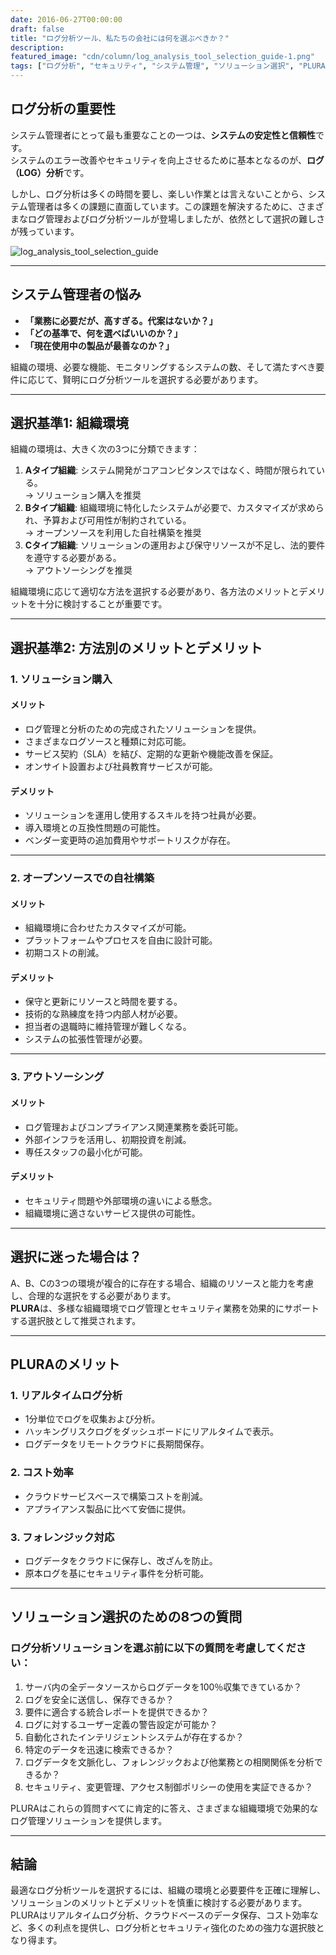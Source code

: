 ```yaml
---
date: 2016-06-27T00:00:00
draft: false
title: "ログ分析ツール、私たちの会社には何を選ぶべきか？"
description: 
featured_image: "cdn/column/log_analysis_tool_selection_guide-1.png"
tags: ["ログ分析", "セキュリティ", "システム管理", "ソリューション選択", "PLURA", "ログ管理"]
---
```


## ログ分析の重要性

システム管理者にとって最も重要なことの一つは、**システムの安定性と信頼性**です。  
システムのエラー改善やセキュリティを向上させるために基本となるのが、**ログ（LOG）分析**です。

しかし、ログ分析は多くの時間を要し、楽しい作業とは言えないことから、システム管理者は多くの課題に直面しています。この課題を解決するために、さまざまなログ管理およびログ分析ツールが登場しましたが、依然として選択の難しさが残っています。

![log_analysis_tool_selection_guide](https://blog.plura.io/cdn/column/log_analysis_tool_selection_guide-1.png)
<!--more-->
---

## システム管理者の悩み

- **「業務に必要だが、高すぎる。代案はないか？」**  
- **「どの基準で、何を選べばいいのか？」**  
- **「現在使用中の製品が最善なのか？」**  

組織の環境、必要な機能、モニタリングするシステムの数、そして満たすべき要件に応じて、賢明にログ分析ツールを選択する必要があります。

---

## 選択基準1: 組織環境

組織の環境は、大きく次の3つに分類できます：

1. **Aタイプ組織**: システム開発がコアコンピタンスではなく、時間が限られている。  
   → ソリューション購入を推奨  
2. **Bタイプ組織**: 組織環境に特化したシステムが必要で、カスタマイズが求められ、予算および可用性が制約されている。  
   → オープンソースを利用した自社構築を推奨  
3. **Cタイプ組織**: ソリューションの運用および保守リソースが不足し、法的要件を遵守する必要がある。  
   → アウトソーシングを推奨  

組織環境に応じて適切な方法を選択する必要があり、各方法のメリットとデメリットを十分に検討することが重要です。

---

## 選択基準2: 方法別のメリットとデメリット

### 1. ソリューション購入

#### メリット
- ログ管理と分析のための完成されたソリューションを提供。  
- さまざまなログソースと種類に対応可能。  
- サービス契約（SLA）を結び、定期的な更新や機能改善を保証。  
- オンサイト設置および社員教育サービスが可能。

#### デメリット
- ソリューションを運用し使用するスキルを持つ社員が必要。  
- 導入環境との互換性問題の可能性。  
- ベンダー変更時の追加費用やサポートリスクが存在。

---

### 2. オープンソースでの自社構築

#### メリット
- 組織環境に合わせたカスタマイズが可能。  
- プラットフォームやプロセスを自由に設計可能。  
- 初期コストの削減。

#### デメリット
- 保守と更新にリソースと時間を要する。  
- 技術的な熟練度を持つ内部人材が必要。  
- 担当者の退職時に維持管理が難しくなる。  
- システムの拡張性管理が必要。

---

### 3. アウトソーシング

#### メリット
- ログ管理およびコンプライアンス関連業務を委託可能。  
- 外部インフラを活用し、初期投資を削減。  
- 専任スタッフの最小化が可能。

#### デメリット
- セキュリティ問題や外部環境の違いによる懸念。  
- 組織環境に適さないサービス提供の可能性。

---

## 選択に迷った場合は？

A、B、Cの3つの環境が複合的に存在する場合、組織のリソースと能力を考慮し、合理的な選択をする必要があります。  
**PLURA**は、多様な組織環境でログ管理とセキュリティ業務を効果的にサポートする選択肢として推奨されます。

---

## PLURAのメリット

### 1. リアルタイムログ分析
- 1分単位でログを収集および分析。  
- ハッキングリスクログをダッシュボードにリアルタイムで表示。  
- ログデータをリモートクラウドに長期間保存。

### 2. コスト効率
- クラウドサービスベースで構築コストを削減。  
- アプライアンス製品に比べて安価に提供。

### 3. フォレンジック対応
- ログデータをクラウドに保存し、改ざんを防止。  
- 原本ログを基にセキュリティ事件を分析可能。

---

## ソリューション選択のための8つの質問

### ログ分析ソリューションを選ぶ前に以下の質問を考慮してください：

1. サーバ内の全データソースからログデータを100％収集できているか？  
2. ログを安全に送信し、保存できるか？  
3. 要件に適合する統合レポートを提供できるか？  
4. ログに対するユーザー定義の警告設定が可能か？  
5. 自動化されたインテリジェントシステムが存在するか？  
6. 特定のデータを迅速に検索できるか？  
7. ログデータを文脈化し、フォレンジックおよび他業務との相関関係を分析できるか？  
8. セキュリティ、変更管理、アクセス制御ポリシーの使用を実証できるか？

PLURAはこれらの質問すべてに肯定的に答え、さまざまな組織環境で効果的なログ管理ソリューションを提供します。

---

## 結論

最適なログ分析ツールを選択するには、組織の環境と必要要件を正確に理解し、ソリューションのメリットとデメリットを慎重に検討する必要があります。  
PLURAはリアルタイムログ分析、クラウドベースのデータ保存、コスト効率など、多くの利点を提供し、ログ分析とセキュリティ強化のための強力な選択肢となり得ます。
